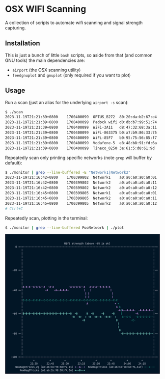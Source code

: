 OSX WIFI Scanning
=================

A collection of scripts to automate wifi scanning and signal strength capturing.

Installation
------------

This is just a bunch of little `bash` scripts, so aside from that (and common
GNU tools) the main dependencies are:

- `airport` (the OSX scanning utility)
- `feedgnuplot` and `gnuplot` (only required if you want to plot)

Usage
-----

Run a scan (just an alias for the underlying `airport -s` scan):

```sh
$ ./scan
2023-11-19T21:21:39+0800	1700400099	OPTUS_B272	80:20:da:b2:67:e4	132	-83
2023-11-19T21:21:39+0800	1700400099	Padock wifi	d0:db:b7:99:51:74	11	-85
2023-11-19T21:21:39+0800	1700400099	WiFi-3A11	d8:47:32:68:3a:11	9	-90
2023-11-19T21:21:39+0800	1700400099	WiFi-863375	b0:a7:b9:86:33:75	7	-93
2023-11-19T21:21:39+0800	1700400099	WiFi-85F7	b0:95:75:56:85:f7	8	-86
2023-11-19T21:21:39+0800	1700400099	Vodafone-5	e8:48:b8:91:fd:6a	1	-90
2023-11-19T21:21:39+0800	1700400099	Tineco_0250	3e:61:5:d8:61:9d	1	-83
```

Repeatedly scan only printing specific networks (note `grep` will buffer by default):

```sh
$ ./monitor | grep --line-buffered -E "Network1|Network2"
2023-11-19T21:16:42+0800	1700399802	Network1	a0:a0:a0:a0:a0:01	11	-36
2023-11-19T21:16:42+0800	1700399802	Network2	a0:a0:a0:a0:a0:11	36	-61
2023-11-19T21:16:42+0800	1700399802	Network2	a0:a0:a0:a0:a0:12	149	-47
2023-11-19T21:16:45+0800	1700399805	Network1	a0:a0:a0:a0:a0:01	11	-37
2023-11-19T21:16:45+0800	1700399805	Network2	a0:a0:a0:a0:a0:11	36	-61
2023-11-19T21:16:45+0800	1700399805	Network2	a0:a0:a0:a0:a0:12	149	-46
# Ctrl+C
```

Repeatedly scan, plotting in the terminal:

```sh
$ ./monitor | grep --line-buffered FooNetwork | ./plot
```
![Terminal plot](./GnuPlot.png)
